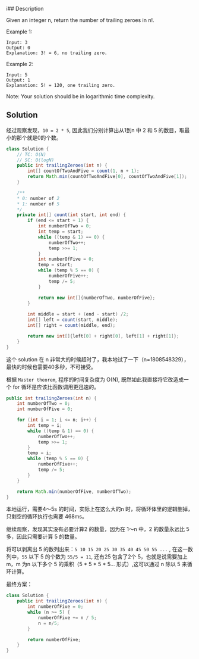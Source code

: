 i## Description

Given an integer n, return the number of trailing zeroes in n!.

Example 1:
```
Input: 3
Output: 0
Explanation: 3! = 6, no trailing zero.
```
Example 2:
```
Input: 5
Output: 1
Explanation: 5! = 120, one trailing zero.
```
Note: Your solution should be in logarithmic time complexity.

## Solution

经过观察发现，`10 = 2 * 5`, 因此我们分别计算出从1到n 中 2 和 5 的数目，取最小的那个就是0的个数。

```java
class Solution {
    // TC: O(N)
    // SC: O(logN)
    public int trailingZeroes(int n) {
        int[] countOfTwoAndFive = count(1, n + 1);
        return Math.min(countOfTwoAndFive[0], countOfTwoAndFive[1]);
    }

    /**
    * 0: number of 2
    * 1: number of 5
    */
    private int[] count(int start, int end) {
        if (end <= start + 1) {
            int numberOfTwo = 0;
            int temp = start;
            while ((temp & 1) == 0) {
                numberOfTwo++;
                temp >>= 1;
            }
            int numberOfFive = 0;
            temp = start;
            while (temp % 5 == 0) {
                numberOfFive++;
                temp /= 5;
            }

            return new int[]{numberOfTwo, numberOfFive};
        }
        
        int middle = start + (end - start) /2;
        int[] left = count(start, middle);
        int[] right = count(middle, end);

        return new int[]{left[0] + right[0], left[1] + right[1]};
    }
}
```
这个 solution 在 n 非常大的时候超时了，我本地试了一下（n=1808548329），最快的时候也需要40多秒，不可接受。

根据 `Master theorem`, 程序的时间复杂度为 O(N), 既然如此我直接将它改造成一个 for 循环是应该比函数调用更迅速的。

```java
public int trailingZeroes(int n) {
    int numberOfTwo = 0;
    int numberOfFive = 0;

    for (int i = 1; i <= n; i++) {
        int temp = i;
        while ((temp & 1) == 0) {
            numberOfTwo++;
            temp >>= 1;
        }
        temp = i;
        while (temp % 5 == 0) {
            numberOfFive++;
            temp /= 5;
        }
    }

    return Math.min(numberOfFive, numberOfTwo);
}
```

本地运行，需要4～5s 的时间，实际上在这么大的n 时，将循环体里的逻辑删掉，只剩空的循环执行也需要 468ms。

继续观察，发现其实没有必要计算2 的数量，因为在 1～n 中，2 的数量永远比 5 多，因此只需要计算 5 的数量。

将可以剥离出 5 的数列出来：`5 10 15 20 25 30 35 40 45 50 55 ...` , 在这一数列中，`55` 以下 5 的个数为 `55/5 = 11`, 还有25 包含了2个 5，也就是说需要加上m，m 为n 以下多个 5 的乘积（5 * 5 * 5 * 5... 形式）,这可以通过 n 除以 5 来循环计算。

最终方案：
```java
class Solution {
    public int trailingZeroes(int n) {
        int numberOfFive = 0;
        while (n >= 5) {
            numberOfFive += n / 5;
            n = n/5;
        }

        return numberOfFive;
    }
}

```
